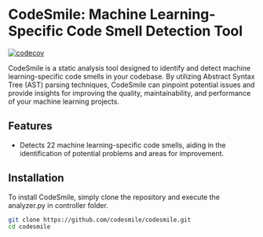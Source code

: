 # CodeSmile: Machine Learning-Specific Code Smell Detection Tool

[![codecov](https://codecov.io/gh/xDaryamo/smell_ai/graph/badge.svg?token=KM7EH5L3XC)](https://codecov.io/gh/xDaryamo/smell_ai)

CodeSmile is a static analysis tool designed to identify and detect machine learning-specific code smells in your codebase. By utilizing Abstract Syntax Tree (AST) parsing techniques, CodeSmile can pinpoint potential issues and provide insights for improving the quality, maintainability, and performance of your machine learning projects.

## Features

- Detects 22 machine learning-specific code smells, aiding in the identification of potential problems and areas for improvement.

## Installation

To install CodeSmile, simply clone the repository and execute the analyzer.py in controller folder.

```bash
git clone https://github.com/codesmile/codesmile.git
cd codesmile
